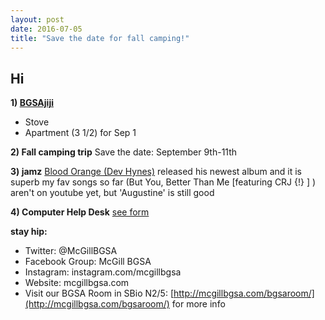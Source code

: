 ```yaml
---
layout: post
date: 2016-07-05
title: "Save the date for fall camping!"
---
```


## Hi
**1) [BGSAjiji](https://docs.google.com/spreadsheets/d/1s9BcBibvzUni4RXZ90X5_LQtxD_19S6mxys_-VmQ1CM/edit?pli=1#gid=0)**
  - Stove
  - Apartment (3 1/2) for Sep 1
  
**2) Fall camping trip**
    Save the date: September 9th-11th

**3) jamz**
[Blood Orange (Dev Hynes)](https://www.youtube.com/watch?v=NXtzcViZPGA) released his newest album and it is superb
my fav songs so far (But You, Better Than Me [featuring CRJ {!} ] ) aren't on youtube yet, but 'Augustine' is still good
  
**4) Computer Help Desk**
 [see form](McGillBGSA.github.io/assets/documents/BGSA_Compter_Help_Desk.xlsx)

__stay hip:__

 - Twitter: @McGillBGSA
 - Facebook Group: McGill BGSA
 - Instagram: instagram.com/mcgillbgsa 
 - Website: mcgillbgsa.com
 - Visit our BGSA Room in SBio N2/5: [http://mcgillbgsa.com/bgsaroom/](http://mcgillbgsa.com/bgsaroom/) for more info
 
